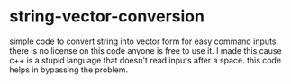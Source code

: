 # string-vector-conversion
simple code to convert string into vector form for easy command inputs.
there is no license on this code anyone is free to use it.
I made this cause c++ is a stupid language that doesn't read inputs after a space. this code helps in bypassing the problem.
